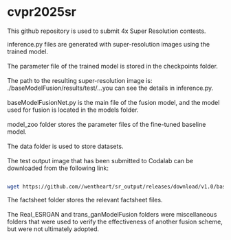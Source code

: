 # cvpr2025sr
This github repository is used to submit 4x Super Resolution contests.

inference.py files are generated with super-resolution images using the trained model.<br>
<br>
The parameter file of the trained model is stored in the checkpoints folder.<br>
<br>
The path to the resulting super-resolution image is: ./baseModelFusion/results/test/...you can see the details in inference.py.<br>
<br>
baseModelFusionNet.py is the main file of the fusion model, and the model used for fusion is located in the models folder.<br>
<br>
model_zoo folder stores the parameter files of the fine-tuned baseline model.<br>
<br>
The data folder is used to store datasets.
<br>
<br>
The test output image that has been submitted to Codalab can be downloaded from the following link:
<br>
```bash

wget https://github.com//wentheart/sr_output/releases/download/v1.0/baseFusionOutput.zip
```
The factsheet folder stores the relevant factsheet files.
<br>
<br>
The Real_ESRGAN and trans_ganModelFusion folders were miscellaneous folders that were used to verify the effectiveness of another fusion scheme, but were not ultimately adopted.<br>
<br>
